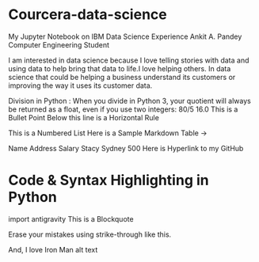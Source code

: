 # Courcera-data-science


My Jupyter Notebook on IBM Data Science Experience
Ankit A. Pandey
Computer Engineering Student

I am interested in data science because I love telling stories with data and using data to help bring that data to life.I love helping others. In data science that could be helping a business understand its customers or improving the way it uses its customer data.

Division in Python : When you divide in Python 3, your quotient will always be returned as a float, even if you use two integers:
80/5
16.0
This is a Bullet Point
Below this line is a Horizontal Rule

This is a Numbered List
Here is a Sample Markdown Table ->

Name	Address	Salary
Stacy	Sydney	500
Here is Hyperlink to my GitHub

# Code & Syntax Highlighting in Python
import antigravity
This is a Blockquote

Erase your mistakes using strike-through like this.

And, I love Iron Man alt text
